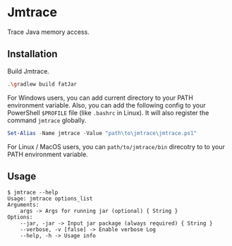 # Jmtrace

Trace Java memory access.

## Installation

Build Jmtrace.

```bash
.\gradlew build fatJar
```

For Windows users, you can add current directory to your PATH environment variable. Also, you can add the following config to your PowerShell `$PROFILE` file (like `.bashrc` in Linux). It will also register the command `jmtrace` globally.

```powershell
Set-Alias -Name jmtrace -Value "path\to\jmtrace\jmtrace.ps1"
```

For Linux / MacOS users, you can `path/to/jmtrace/bin` direcotry to to your PATH environment variable.

## Usage

```text
$ jmtrace --help
Usage: jmtrace options_list
Arguments: 
    args -> Args for running jar (optional) { String }
Options: 
    --jar, -jar -> Input jar package (always required) { String }
    --verbose, -v [false] -> Enable verbose Log 
    --help, -h -> Usage info
```
